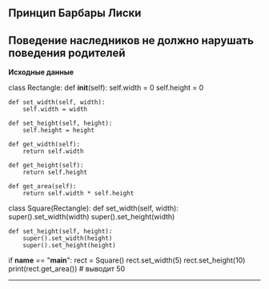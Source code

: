 ## Принцип Барбары Лиски
## Поведение наследников не должно нарушать поведения родителей

__Исходные данные__

class Rectangle:
    def __init__(self):
        self.width = 0
        self.height = 0

    def set_width(self, width):
        self.width = width

    def set_height(self, height):
        self.height = height

    def get_width(self):
        return self.width

    def get_height(self):
        return self.height

    def get_area(self):
        return self.width * self.height


class Square(Rectangle):
    def set_width(self, width):
        super().set_width(width)
        super().set_height(width)

    def set_height(self, height):
        super().set_width(height)
        super().set_height(height)


if __name__ == "__main__":
    rect = Square()
    rect.set_width(5)
    rect.set_height(10)
    print(rect.get_area())  # выводит 50
_____________________